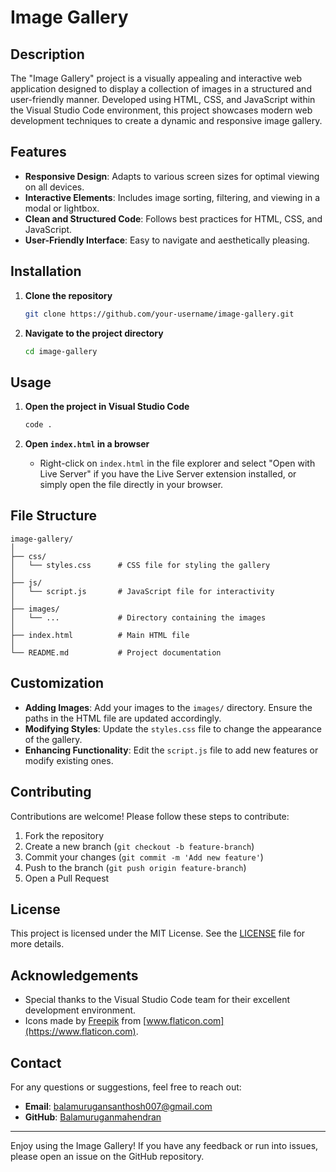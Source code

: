 # Image Gallery

## Description
The "Image Gallery" project is a visually appealing and interactive web application designed to display a collection of images in a structured and user-friendly manner. Developed using HTML, CSS, and JavaScript within the Visual Studio Code environment, this project showcases modern web development techniques to create a dynamic and responsive image gallery. 

## Features
- **Responsive Design**: Adapts to various screen sizes for optimal viewing on all devices.
- **Interactive Elements**: Includes image sorting, filtering, and viewing in a modal or lightbox.
- **Clean and Structured Code**: Follows best practices for HTML, CSS, and JavaScript.
- **User-Friendly Interface**: Easy to navigate and aesthetically pleasing.

## Installation

1. **Clone the repository**
    ```bash
    git clone https://github.com/your-username/image-gallery.git
    ```
2. **Navigate to the project directory**
    ```bash
    cd image-gallery
    ```

## Usage

1. **Open the project in Visual Studio Code**
    ```bash
    code .
    ```

2. **Open `index.html` in a browser**
    - Right-click on `index.html` in the file explorer and select "Open with Live Server" if you have the Live Server extension installed, or simply open the file directly in your browser.

## File Structure
```
image-gallery/
│
├── css/
│   └── styles.css      # CSS file for styling the gallery
│
├── js/
│   └── script.js       # JavaScript file for interactivity
│
├── images/
│   └── ...             # Directory containing the images
│
├── index.html          # Main HTML file
│
└── README.md           # Project documentation
```

## Customization

- **Adding Images**: Add your images to the `images/` directory. Ensure the paths in the HTML file are updated accordingly.
- **Modifying Styles**: Update the `styles.css` file to change the appearance of the gallery.
- **Enhancing Functionality**: Edit the `script.js` file to add new features or modify existing ones.

## Contributing

Contributions are welcome! Please follow these steps to contribute:

1. Fork the repository
2. Create a new branch (`git checkout -b feature-branch`)
3. Commit your changes (`git commit -m 'Add new feature'`)
4. Push to the branch (`git push origin feature-branch`)
5. Open a Pull Request

## License

This project is licensed under the MIT License. See the [LICENSE](LICENSE) file for more details.

## Acknowledgements

- Special thanks to the Visual Studio Code team for their excellent development environment.
- Icons made by [Freepik](https://www.freepik.com) from [www.flaticon.com](https://www.flaticon.com).

## Contact

For any questions or suggestions, feel free to reach out:

- **Email**: balamurugansanthosh007@gmail.com
- **GitHub**: [Balamuruganmahendran](https://github.com/Balamuruganmahendran)

---

Enjoy using the Image Gallery! If you have any feedback or run into issues, please open an issue on the GitHub repository.
